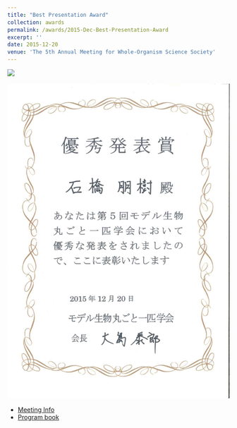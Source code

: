 ```yaml
---
title: "Best Presentation Award"
collection: awards
permalink: /awards/2015-Dec-Best-Presentation-Award
excerpt: ''
date: 2015-12-20
venue: 'The 5th Annual Meeting for Whole-Organism Science Society'
---
```


![](http://www.thermus.org/abstract2015/151220_prize_1.jpg)

!["Certification"](/images/20151220-WholeModelOrgCert.jpg)

- [Meeting Info](http://www.thermus.org/SWOS/index_SWOS.html)
- [Program book](http://www.thermus.org/abstract2015/program_2015.pdf)
